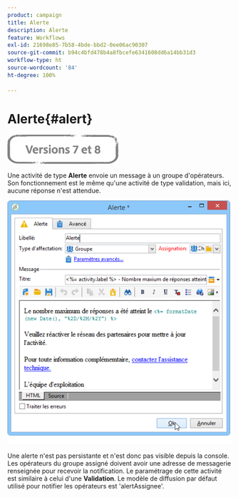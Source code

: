 ```yaml
---
product: campaign
title: Alerte
description: Alerte
feature: Workflows
exl-id: 21698e85-7b58-4bde-bbd2-0ee06ac90307
source-git-commit: b94c4bfd478b4a8fbcefe6341608dd6a14bb31d3
workflow-type: ht
source-wordcount: '84'
ht-degree: 100%

---
```


# Alerte{#alert}

![](../../assets/common.svg)

Une activité de type **Alerte** envoie un message à un groupe d&#39;opérateurs. Son fonctionnement est le même qu&#39;une activité de type validation, mais ici, aucune réponse n&#39;est attendue.

![](assets/edit_alerte.png)

Une alerte n&#39;est pas persistante et n&#39;est donc pas visible depuis la console. Les opérateurs du groupe assigné doivent avoir une adresse de messagerie renseignée pour recevoir la notification. Le paramétrage de cette activité est similaire à celui d&#39;une **Validation**. Le modèle de diffusion par défaut utilisé pour notifier les opérateurs est &#39;alertAssignee&#39;.
